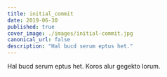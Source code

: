 ```yaml
---
title: initial_commit
date: 2019-06-30
published: true
cover_image: ./images/initial-commit.jpg
canonical_url: false
description: "Hal bucd serum eptus het."
---
```


Hal bucd serum eptus het. Koros alur gegekto lorum. 